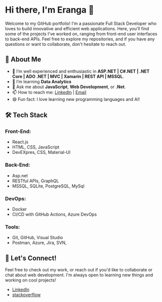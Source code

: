 # Hi there, I'm Eranga 👋
Welcome to my GitHub portfolio! I'm a passionate Full Stack Developer who loves to build innovative and efficient web applications. Here, you’ll find some of the projects I've worked on, ranging from front-end user interfaces to back-end APIs. Feel free to explore my repositories, and if you have any questions or want to collaborate, don't hesitate to reach out.

## 🚀 About Me
- 🔭 I’m well experienced and enthusiastic in **ASP.NET | C#.NET | .NET Core | ADO .NET | MVC | Xamarin | REST API | MSSQL**.
- 🌱 I’m learning **Data Analytics**
- 💬 Ask me about **JavaScript**, **Web Development**, or **.Net**.
- 📫 How to reach me: [LinkedIn](www.linkedin.com/in/eranga-dayarathne) | [Email](eranga24sapumal@gmail.com)
- 😄 Fun fact: I love learning new programming languages and AI!

## 🛠️ Tech Stack

### Front-End:
- React.js
- HTML, CSS, JavaScript
- DevEXpres, CSS, Material-UI

### Back-End:
- Asp.net
- RESTful APIs, GraphQL
- MSSQL, SQLite, PostgreSQL, MySql

### DevOps:
- Docker
- CI/CD with GitHub Actions, Azure DevOps

### Tools:
- Git, GitHub, Visual Studio
- Postman, Azure, Jira, SVN,

## 🤝 Let's Connect!
Feel free to check out my work, or reach out if you'd like to collaborate or chat about web development. I'm always open to learning new things and working on cool projects!

- [LinkedIn](www.linkedin.com/in/eranga-dayarathne)
- [stackoverflow](https://stackoverflow.com/users/18541558/eranga-dayarathne)

